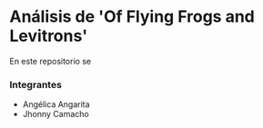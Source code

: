 # Análisis de 'Of Flying Frogs and Levitrons'

En este repositorio se

### Integrantes
- Angélica Angarita
- Jhonny Camacho


